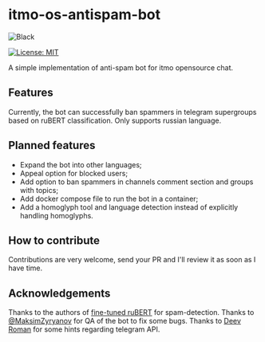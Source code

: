 # itmo-os-antispam-bot


![Black](https://img.shields.io/badge/code%20style-black-000000.svg)


[![License: MIT](https://img.shields.io/badge/License-MIT-yellow.svg)](https://opensource.org/licenses/MIT)


A simple implementation of anti-spam bot for itmo opensource chat.

## Features

Currently, the bot can successfully ban spammers in telegram supergroups based on ruBERT classification. Only supports russian language.

## Planned features
- Expand the bot into other languages;
- Appeal option for blocked users;
- Add option to ban spammers in channels comment section and groups with topics;
- Add docker compose file to run the bot in a container;
- Add a homoglyph tool and language detection instead of explicitly handling homoglyphs.

## How to contribute
Contributions are very welcome, send your PR and I'll review it as soon as I have time.

## Acknowledgements
Thanks to the authors of [fine-tuned ruBERT](https://huggingface.co/NeuroSpaceX/ruSpamNS_V1) for spam-detection.
Thanks to [@MaksimZyryanov](https://github.com/MaksimZyryanov) for QA of the bot to fix some bugs.
Thanks to [Deev Roman](https://github.com/deevroman) for some hints regarding telegram API.
